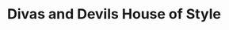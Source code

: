 ---
title: "Divas and Devils House of Style"
url: /tallahassee/divas-and-devils-house-of-style/
shop: Kleidung
---